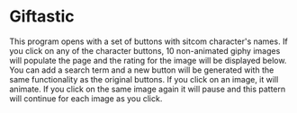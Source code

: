# Giftastic
This program opens with a set of buttons with sitcom character's names. If you click on any of the character buttons, 10 non-animated giphy images will populate the page and the rating for the image will be displayed below. You can add a search term and a new button will be generated with the same functionality as the original buttons. If you click on an image, it will animate. If you click on the same image again it will pause and this pattern will continue for each image as you click. 